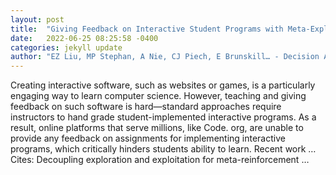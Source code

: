 ```yaml
---
layout: post
title:  "Giving Feedback on Interactive Student Programs with Meta-Exploration"
date:   2022-06-25 08:25:58 -0400
categories: jekyll update
author: "EZ Liu, MP Stephan, A Nie, CJ Piech, E Brunskill… - Decision Awareness in …, 2022"
---
```

Creating interactive software, such as websites or games, is a particularly engaging way to learn computer science. However, teaching and giving feedback on such software is hard—standard approaches require instructors to hand grade student-implemented interactive programs. As a result, online platforms that serve millions, like Code. org, are unable to provide any feedback on assignments for implementing interactive programs, which critically hinders students  ability to learn. Recent work …
Cites: ‪Decoupling exploration and exploitation for meta-reinforcement …‬  